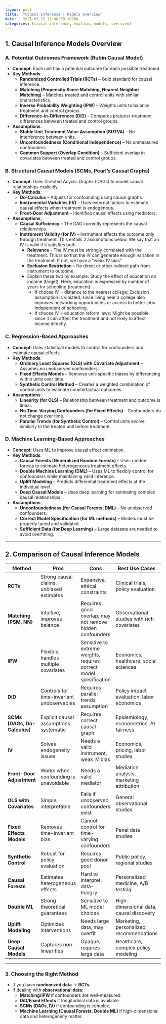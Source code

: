 ```yaml
---
layout: post
title:  "Causal Inference - Models Overview"
date:   2025-03-25 11:00:00 +0700
categories: [causal inference, explain, models, overview]
---
```


## **1. Causal Inference Models Overview**

### **A. Potential Outcomes Framework (Rubin Causal Model)**
- **Concept**: Each unit has a potential outcome for each possible treatment.
- **Key Methods**:
  - **Randomized Controlled Trials (RCTs)** – Gold standard for causal inference.
  - **Matching (Propensity Score Matching, Nearest Neighbor Matching)** – Matches treated and control units with similar characteristics.
  - **Inverse Probability Weighting (IPW)** – Weights units to balance treatment and control groups.
  - **Difference-in-Differences (DiD)** – Compares pre/post-treatment differences between treated and control groups.
- **Assumptions**:
  - **Stable Unit Treatment Value Assumption (SUTVA)** – No interference between units.
  - **Unconfoundedness (Conditional Independence)** – No unmeasured confounders.
  - **Common Support (Overlap Condition)** – Sufficient overlap in covariates between treated and control groups.

### **B. Structural Causal Models (SCMs, Pearl’s Causal Graphs)**
- **Concept**: Uses Directed Acyclic Graphs (DAGs) to model causal relationships explicitly.
- **Key Methods**:
  - **Do-Calculus** – Adjusts for confounding using causal graphs.
  - **Instrumental Variables (IV)** – Uses external factors to estimate causal effects when treatment is endogenous.
  - **Front-Door Adjustment** – Identifies causal effects using mediators.
- **Assumptions**:
  - **Causal Sufficiency** – The DAG correctly represents the causal relationships.
  - **Instrument Validity (for IV)** – Instrument affects the outcome only through treatment. This entails 2 assumptions below. We say that an IV is valid if it satisfies both.
    - **Relevance** - The IV must be strongly correlated with the treatment. This is so that the IV can generate enough variation in the treatment. If not, we have a "weak IV bias". 
    - **Exclusion Restriction** – No direct or other indirect path from instrument to outcome.
    - Explain these two by example: Study the effect of education on income (target). Here, education is expressed by number of years for schooling (treatment).
      - If choose IV = distance to the nearest college: Exclusion assumption is violated, since living near a college also improves networking opportunities or access to better jobs independent of schooling.
      - If choose IV = education reform laws: Might be possible, since it can affect the treatment and not likely to affect income directly. 

### **C. Regression-Based Approaches**
- **Concept**: Uses statistical models to control for confounders and estimate causal effects.
- **Key Methods**:
  - **Ordinary Least Squares (OLS) with Covariate Adjustment** – Assumes no unobserved confounders.
  - **Fixed Effects Models** – Removes unit-specific biases by differencing within units over time.
  - **Synthetic Control Method** – Creates a weighted combination of control units to estimate counterfactual outcomes.
- **Assumptions**:
  - **Linearity (for OLS)** – Relationship between treatment and outcome is linear.
  - **No Time-Varying Confounders (for Fixed Effects)** – Confounders do not change over time.
  - **Parallel Trends (for Synthetic Control)** – Control units evolve similarly to the treated unit before treatment.

### **D. Machine Learning-Based Approaches**
- **Concept**: Uses ML to improve causal effect estimation.
- **Key Methods**:
  - **Causal Forests (Generalized Random Forests)** – Uses random forests to estimate heterogeneous treatment effects.
  - **Double Machine Learning (DML)** – Uses ML to flexibly control for confounders while maintaining valid inference.
  - **Uplift Modeling** – Predicts differential treatment effects at the individual level.
  - **Deep Causal Models** – Uses deep learning for estimating complex causal relationships.
- **Assumptions**:
  - **Unconfoundedness (for Causal Forests, DML)** – No unobserved confounders.
  - **Correct Model Specification (for ML methods)** – Models must be properly tuned and validated.
  - **Sufficient Data (for Deep Learning)** – Large datasets are needed to avoid overfitting.

---

## **2. Comparison of Causal Inference Models**

| **Method**                  | **Pros** | **Cons** | **Best Use Cases** | **Key Assumptions** |
|-----------------------------|---------|---------|------------------|------------------|
| **RCTs** | Strong causal claims, unbiased estimates | Expensive, ethical constraints | Clinical trials, policy evaluation | Randomization, SUTVA |
| **Matching (PSM, NN)** | Intuitive, improves balance | Requires good overlap, may not remove hidden confounders | Observational studies with rich covariates | Unconfoundedness, Common Support |
| **IPW** | Flexible, handles multiple covariates | Sensitive to extreme weights, requires correct model specification | Economics, healthcare, social sciences | Correctly specified propensity scores |
| **DiD** | Controls for time-invariant unobservables | Requires parallel trends assumption | Policy impact evaluation, labor economics | Parallel Trends, SUTVA |
| **SCMs (DAGs, Do-Calculus)** | Explicit causal assumptions, systematic | Requires correct causal graph | Epidemiology, econometrics, AI fairness | Causal Sufficiency |
| **IV** | Solves endogeneity issues | Needs a valid instrument, weak IV bias | Economics, pricing, labor studies | Instrument Validity, Exclusion Restriction |
| **Front-Door Adjustment** | Works when confounding is unavoidable | Needs a valid mediator | Mediation analysis, marketing attribution | Proper Mediator Selection |
| **OLS with Covariates** | Simple, interpretable | Fails if unobserved confounders exist | General observational studies | Linearity, No Unobserved Confounders |
| **Fixed Effects Models** | Removes time-invariant bias | Cannot control for time-varying confounders | Panel data studies | No Time-Varying Confounders |
| **Synthetic Control** | Robust for policy evaluation | Requires good donor pool | Public policy, regional studies | Parallel Trends |
| **Causal Forests** | Estimates heterogeneous effects | Hard to interpret, data-hungry | Personalized medicine, A/B testing | Unconfoundedness |
| **Double ML** | Strong theoretical guarantees | Sensitive to ML model choices | High-dimensional data, causal discovery | Unconfoundedness, Correct Model Specification |
| **Uplift Modeling** | Optimizes interventions | Needs large data, may overfit | Marketing, personalized recommendations | Proper Stratification |
| **Deep Causal Models** | Captures non-linearities | Opaque, requires large data | Healthcare, complex policy modeling | Sufficient Data, Correct Model Specification |

---

### **3. Choosing the Right Method**
- If you have **randomized data** → **RCTs**.
- If dealing with **observational data**:
  - **Matching/IPW** if confounders are well-measured.
  - **DiD/Fixed Effects** if longitudinal data is available.
  - **SCMs (DAGs, IV)** if confounding is complex.
  - **Machine Learning (Causal Forests, Double ML)** if high-dimensional data and heterogeneity matter.
